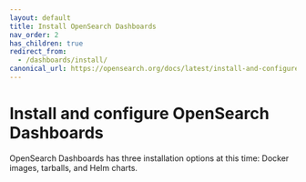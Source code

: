 ```yaml
---
layout: default
title: Install OpenSearch Dashboards
nav_order: 2
has_children: true
redirect_from:
  - /dashboards/install/
canonical_url: https://opensearch.org/docs/latest/install-and-configure/install-dashboards/index/
---
```


# Install and configure OpenSearch Dashboards

OpenSearch Dashboards has three installation options at this time: Docker images, tarballs, and Helm charts.
